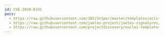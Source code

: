 ```yaml
---
id: CVE-2020-8191
pocs:
  - https://raw.githubusercontent.com/1N3/Sn1per/master/templates/active/CVE-2020-8191_-_Citrix_ADC_NetScaler_Gateway_Reflected_XSS.sh
  - https://raw.githubusercontent.com/jaeles-project/jaeles-signatures/master/cves/citrix-reflected-xss-cve-2020-8191.yaml
  - https://raw.githubusercontent.com/projectdiscovery/nuclei-templates/master/cves/CVE-2020-8191.yaml
---
```

